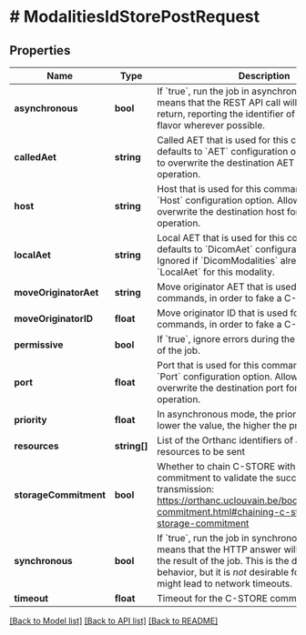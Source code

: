 # # ModalitiesIdStorePostRequest

## Properties

Name | Type | Description | Notes
------------ | ------------- | ------------- | -------------
**asynchronous** | **bool** | If &#x60;true&#x60;, run the job in asynchronous mode, which means that the REST API call will immediately return, reporting the identifier of a job. Prefer this flavor wherever possible. | [optional]
**calledAet** | **string** | Called AET that is used for this commands, defaults to &#x60;AET&#x60; configuration option. Allows you to overwrite the destination AET for a specific operation. | [optional]
**host** | **string** | Host that is used for this commands, defaults to &#x60;Host&#x60; configuration option. Allows you to overwrite the destination host for a specific operation. | [optional]
**localAet** | **string** | Local AET that is used for this commands, defaults to &#x60;DicomAet&#x60; configuration option. Ignored if &#x60;DicomModalities&#x60; already sets &#x60;LocalAet&#x60; for this modality. | [optional]
**moveOriginatorAet** | **string** | Move originator AET that is used for this commands, in order to fake a C-MOVE SCU | [optional]
**moveOriginatorID** | **float** | Move originator ID that is used for this commands, in order to fake a C-MOVE SCU | [optional]
**permissive** | **bool** | If &#x60;true&#x60;, ignore errors during the individual steps of the job. | [optional]
**port** | **float** | Port that is used for this command, defaults to &#x60;Port&#x60; configuration option. Allows you to overwrite the destination port for a specific operation. | [optional]
**priority** | **float** | In asynchronous mode, the priority of the job. The lower the value, the higher the priority. | [optional]
**resources** | **string[]** | List of the Orthanc identifiers of all the DICOM resources to be sent | [optional]
**storageCommitment** | **bool** | Whether to chain C-STORE with DICOM storage commitment to validate the success of the transmission: https://orthanc.uclouvain.be/book/users/storage-commitment.html#chaining-c-store-with-storage-commitment | [optional]
**synchronous** | **bool** | If &#x60;true&#x60;, run the job in synchronous mode, which means that the HTTP answer will directly contain the result of the job. This is the default, easy behavior, but it is *not* desirable for long jobs, as it might lead to network timeouts. | [optional]
**timeout** | **float** | Timeout for the C-STORE command, in seconds | [optional]

[[Back to Model list]](../../README.md#models) [[Back to API list]](../../README.md#endpoints) [[Back to README]](../../README.md)
